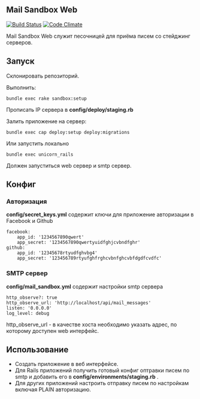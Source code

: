 ## Mail Sandbox Web

[![Build Status](https://secure.travis-ci.org/kaize/mail_sandbox_web.png)](http://travis-ci.org/kaize/mail_sandbox_web)
[![Code Climate](https://codeclimate.com/badge.png)](https://codeclimate.com/github/kaize/mail_sandbox_web)

Mail Sandbox Web служит песочницей для приёма писем со стейджинг серверов.

## Запуск

Cклонировать репозиторий.

Выполнить:
 
    bundle exec rake sandbox:setup

Прописать IP сервера в __config/deploy/staging.rb__

Залить приложение на сервер:

    bundle exec cap deploy:setup deploy:migrations

Или запустить локально
 
    bundle exec unicorn_rails

Должен запуститься web сервер и smtp сервер.

## Конфиг

### Авторизация

__config/secret_keys.yml__ содержит ключи для приложение авторизации в Facebook и Github

    facebook:
        app_id: '1234567890qwert'
        app_secret: '1234567890qwertyuidfghjcvbndfghr'
    github:
        app_id: '12345678rtyudfghvbg4'
        app_secret: '123456789rtyufghfrghcvbnfghcvbfdgdfcvdfc'



### SMTP сервер

__сonfig/mail_sandbox.yml__ содержит настройки smtp сервера

    http_observe?: true
    http_observe_url: 'http://localhost/api/mail_messages'
    listen: '0.0.0.0'
    log_level: debug

http_observe_url - в качестве хоста необходимо указать адрес, по которому доступен web интерфейс.

## Использование

- Создать приложение в веб интерфейсе.
- Для Rails приложений получить готовый конфиг оптравки писем по smtp и добавить его в __config/environments/staging.rb__ .
- Для других приложений настроить отправку писем по настройкам включая PLAIN авторизацию.
